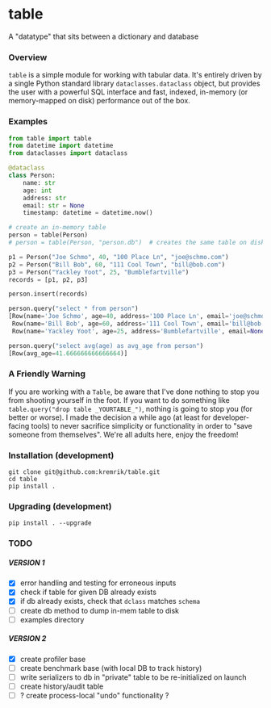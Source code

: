 # table
A "datatype" that sits between a dictionary and database


### Overview
`table` is a simple module for working with tabular data.
It's entirely driven by a single Python standard library `dataclasses.dataclass` object, but provides the user with a powerful SQL interface and fast, indexed, in-memory (or memory-mapped on disk) performance out of the box.


### Examples
```python
from table import table
from datetime import datetime
from dataclasses import dataclass

@dataclass
class Person:
    name: str
    age: int
    address: str
    email: str = None
    timestamp: datetime = datetime.now()

# create an in-memory table
person = table(Person)
# person = table(Person, "person.db")  # creates the same table on disk

p1 = Person("Joe Schmo", 40, "100 Place Ln", "joe@schmo.com")
p2 = Person("Bill Bob", 60, "111 Cool Town", "bill@bob.com")
p3 = Person("Yackley Yoot", 25, "Bumblefartville")
records = [p1, p2, p3]

person.insert(records)

person.query("select * from person")
[Row(name='Joe Schmo', age=40, address='100 Place Ln', email='joe@schmo.com', timestamp=datetime.datetime(2021, 11, 19, 21, 52, 28, 995979)),
 Row(name='Bill Bob', age=60, address='111 Cool Town', email='bill@bob.com', timestamp=datetime.datetime(2021, 11, 19, 21, 52, 28, 995979)),
 Row(name='Yackley Yoot', age=25, address='Bumblefartville', email=None, timestamp=datetime.datetime(2021, 11, 19, 21, 52, 28, 995979))]

person.query("select avg(age) as avg_age from person")
[Row(avg_age=41.666666666666664)]
```


### A Friendly Warning
If you are working with a `Table`, be aware that I've done nothing to stop you from shooting yourself in the foot. If you want to do something like `table.query("drop table _YOURTABLE_")`, nothing is going to stop you (for better or worse). I made the decision a while ago (at least for developer-facing tools) to never sacrifice simplicity or functionality in order to "save someone from themselves". We're all adults here, enjoy the freedom!


### Installation (development)
```
git clone git@github.com:kremrik/table.git
cd table
pip install .
```


### Upgrading (development)
```
pip install . --upgrade
```


### TODO

##### VERSION 1
- [x] error handling and testing for erroneous inputs
- [x] check if table for given DB already exists
- [x] if db already exists, check that `dclass` matches `schema`
- [ ] create db method to dump in-mem table to disk
- [ ] examples directory

##### VERSION 2
- [x] create profiler base
- [ ] create benchmark base (with local DB to track history)
- [ ] write serializers to db in "private" table to be re-initialized on launch
- [ ] create history/audit table
- [ ] ? create process-local "undo" functionality ?
